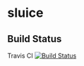 sluice
======

Build Status
------------

Travis CI [![Build Status](https://travis-ci.org/lbroudoux/sluice.png?branch=master)](https://travis-ci.org/lbroudoux/sluice)

